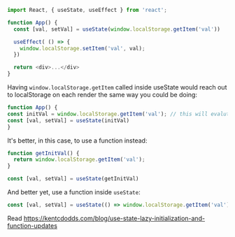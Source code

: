 ```javascript
import React, { useState, useEffect } from 'react';

function App() {
  const [val, setVal] = useState(window.localStorage.getItem('val'))

  useEffect( () => {
    window.localStorage.setItem('val', val);
  })

  return <div>...</div>
}
```

Having `window.localStorage.getItem` called inside useState would reach out to localStorage on each render the same way you could be doing:

```javascript
function App() {
const initVal = window.localStorage.getItem('val'); // this will evalutate on render, needlessly.
const [val, setVal] = useState(initVal)
}
```

It's better, in this case, to use a function instead:

```javascript
function getInitVal() {
  return window.localStorage.getItem('val');
}

const [val, setVal] = useState(getInitVal)
```

And better yet, use a function inside `useState`:

```javascript
const [val, setVal] = useState(() => window.localStorage.getItem('val'));
```

Read https://kentcdodds.com/blog/use-state-lazy-initialization-and-function-updates
